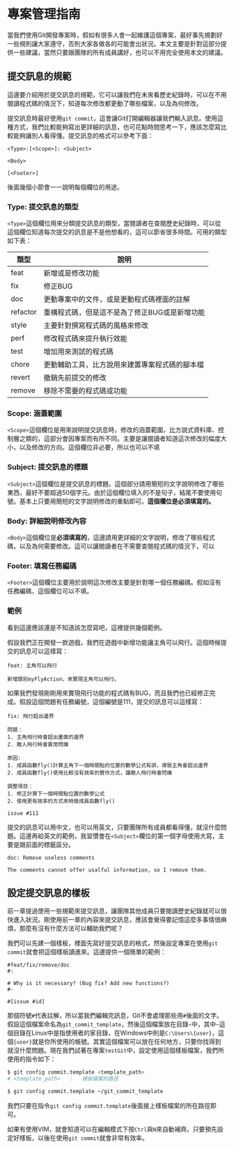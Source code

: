 # 專案管理指南
當我們使用Git開發專案時，假如有很多人會一起維護這個專案，最好事先規劃好一些規則讓大家遵守，否則大家各做各的可能會出狀況。本文主要是針對這部分提供一些建議，當然只要跟團隊的所有成員講好，也可以不用完全使用本文的建議。

## 提交訊息的規範
這邊要介紹用於提交訊息的規範，它可以讓我們在未來看歷史紀錄時，可以在不用閱讀程式碼的情況下，知道每次修改都更動了哪些檔案，以及為何修改。

提交訊息時最好使用`git commit`，這會讓Git打開編輯器讓我們輸入訊息。使用這種方式，我們比較能夠寫出更詳細的訊息，也可花點時間思考一下，應該怎麼寫比較能夠讓別人看得懂。提交訊息的格式可以參考下面：
```
<Type>:[<Scope>]: <Subject>

<Body>

[<Footer>]
```
後面幾個小節會一一說明每個欄位的用途。

### Type: 提交訊息的類型
`<Type>`這個欄位用來分類提交訊息的類型，當閱讀者在查閱歷史紀錄時，可以從這個欄位知道每次提交的訊息是不是他想看的，這可以節省很多時間。可用的類型如下表：

類型        | 說明
------------|-------------------------------------
feat        | 新增或是修改功能
fix         | 修正BUG
doc         | 更動專案中的文件，或是更動程式碼裡面的註解
refactor    | 重構程式碼，但是這不是為了修正BUG或是新增功能
style       | 主要針對撰寫程式碼的風格來修改
perf        | 修改程式碼來提升執行效能
test        | 增加用來測試的程式碼
chore       | 更動輔助工具，比方說用來建置專案程式碼的腳本檔
revert      | 撤銷先前提交的修改
remove      | 移除不需要的程式碼或功能

### Scope: 涵蓋範圍
`<Scope>`這個欄位是用來說明提交訊息時，修改的涵蓋範圍，比方說式資料庫、控制層之類的，這部分會因專案而有所不同。主要是讓閱讀者知道這次修改的幅度大小，以及修改的方向。這個欄位非必要，所以也可以不填

### Subject: 提交訊息的標題
`<Subject>`這個欄位是提交訊息的標題。這個部分請用簡短的文字說明修改了哪些東西，最好不要超過50個字元。由於這個欄位填入的不是句子，結尾不要使用句號。基本上只要用簡短的文字說明修改的重點即可。**這個欄位是必須填寫的。**

### Body: 詳細說明修改內容
`<Body>`這個欄位是**必須填寫的**，這邊請用更詳細的文字說明，修改了哪些程式碼，以及為何需要修改。這可以讓閱讀者在不需要查閱程式碼的情況下，可以

### Footer: 填寫任務編碼
`<Footer>`這個欄位主要用於說明這次修改主要是針對哪一個任務編碼。假如沒有任務編碼，這個欄位可以不填。

### 範例
看到這邊應該還是不知道該怎麼寫吧，這裡提供幾個範例。

假設我們正在開發一款遊戲，我們在遊戲中新增功能讓主角可以飛行。這個時候提交的訊息可以這樣寫：
```
feat: 主角可以飛行

新增類別myFlyAction，來實現主角可以飛行。
```

如果我們發現剛剛用來實現飛行功能的程式碼有BUG，而且我們也已經修正完成。假設這個問題有任務編號，這個編號是111，提交的訊息可以這樣寫：
```
fix: 飛行超出邊界

問題：
1. 主角飛行時會超出畫面的邊界
2. 敵人飛行時會異常閃爍

原因:
1. 成員函數fly()計算主角下一個時間點的位置的數學公式有誤，導致主角會超出邊界
2. 成員函數fly()使用比較沒有效率的實作方式，讓敵人飛行時會閃爍

調整項目：
1. 修正計算下一個時間點位置的數學公式
2. 使用更有效率的方式來時做成員函數fly()

issue #111
```

提交的訊息可以用中文，也可以用英文，只要團隊所有成員都看得懂，就沒什麼問題。這邊再給英文的範例，我習慣會在`<Subject>`欄位的第一個字母使用大寫，主要是跟前面的標籤區分。
```
doc: Remove useless comments

The comments cannot offer usalful information, so I remove them.
```

## 設定提交訊息的樣板
前一章提過使用一些規範來提交訊息，讓團隊其他成員只要閱讀歷史紀錄就可以很快進入狀況。剛使用前一章的內容來提交訊息，應該會覺得要記憶這麼多事情很麻煩，那麼有沒有什麼方法可以輔助我們呢？

我們可以先建一個樣板，裡面先寫好提交訊息的格式，然後設定專案在使用`git commit`就會把這個樣板讀進來。這邊提供一個簡單的範例：
```
#feat/fix/remove/doc
#:

# Why is it necessary? (Bug fix? Add new functions?)
#-

#[issue #id]
```
那個符號`#`代表註解，所以當我們編輯完訊息，Git不會處理那些用`#`後面的文字。假設這個檔案命名為`git_commit_template`，然後這個檔案放在目錄`~`中，其中`~`這個目錄在Linux中是指使用者的家目錄，在Windows中則是`C:\Users\{user}`，這個`{user}`就是你所使用的帳號。其實這個檔案可以放在任何地方，只要你找得到就沒什麼問題。現在我們試著在專案`testGit`中，設定使用這個樣板檔案，我們所使用的指令如下：
```bash
$ git config commit.template <template_path>
# <template_path>   :   樣板檔案的路徑

$ git config commit.template ~/git_commit_template

```
我們只要在指令`git config commit.template`後面接上樣板檔案的所在路徑即可。

如果有使用VIM，就會知道可以在編輯模式下按`Ctrl`與`N`來自動補齊。只要預先設定好樣板，以後在使用`git commit`就會非常有效率。